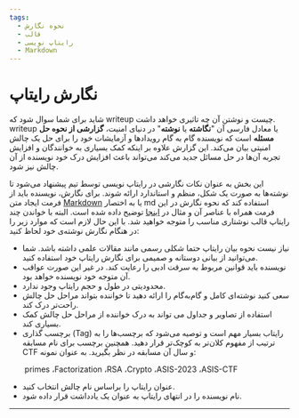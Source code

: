 ```yaml
---
tags:
  - نحوه نگارش 
  - قالب
  - رایتاپ نویسی
  - Markdown 
---
```


#   نگارش رایتاپ

شاید برای شما سوال شود که writeup چیست و نوشتن آن چه تاثیری خواهد داشت. writeup یا معادل فارسی آن "**نگاشته** یا **نوشته**" در دنیای امنیت، **گزارشی از نحوه حل مسئله** است که نویسنده گام به گام رویدادها و آزمایشات خود را برای حل یک چالش امنیتی بیان می‌کند. این گزارش علاوه بر اینکه کمک بسیاری به خوانندگان و افزایش تجربه آن‌ها در حل مسائل جدید می‌کند می‌تواند باعث افزایش درک خود نویسنده از آن چالش نیز شود.  

 این بخش به عنوان نکات نگارشی در رایتاپ نویسی توسط تیم پیشنهاد می‌شود تا نوشته‌ها به صورت یک شکل، منظم و استاندارد ارائه شوند.  برای نگارش، نویسنده باید از فرمت ایجاد متن [Markdown](https://en.wikipedia.org/wiki/Markdown) یا به اختصار md استفاده کند که نحوه نگارش در این فرمت همراه با عناصر آن و مثال در [اینجا](https://flagmotori.github.io/writeups/getStarted/template/) توضیح داده شده است.
 البته با خواندن چند رایتاپ قالب نوشتاری مناسب را متوجه خواهید شد.
با این حال لازم است که موارد زیر را در هنگام نگارش نوشته‌ی خود لحاظ کنید:

- نیاز نیست نحوه بیان رایتاپ حتما شکلی رسمی مانند مقالات علمی داشته باشد. شما می‌توانید از بیانی دوستانه و صمیمی برای نگارش رایتاپ خود استفاده کنید. 
- نویسنده باید قوانین مربوط به سرقت ادبی را رعایت کند. در غیر این صورت عواقب آن متوجه خود نویسنده خواهد بود.
- محدودیتی در طول و حجم رایتاپ وجود ندارد.
- سعی کنید نوشته‌ای کامل و گام‌به‌گام را ارائه دهید تا خواننده بتواند مراحل حل چالش راحت‌تر درک کند. 
- استفاده از تصاویر و جداول می تواند به درک خواننده از  مراحل حل چالش کمک بسیاری کند.
- برچسب گذاری (Tag) رایتاب بسیار مهم است و توصیه می‌شود که برچسب‌ها را به ترتیب از مفهوم کلان‌تر به کوچک‌تر قرار دهید. همچنین برچسب برای نام مسابقه CTF و سال آن مسابقه در نظر بگیرید. به عنوان نمونه: 

$~~~~~~$ primes ،Factorization ،RSA ،Crypto ،ASIS-2023 ،ASIS-CTF  

- عنوان رایتاپ را براساس نام چالش انتخاب کنید.
- نام نویسنده را در انتهای رایتاپ به عنوان یک یادداشت قرار داده شود.

---
